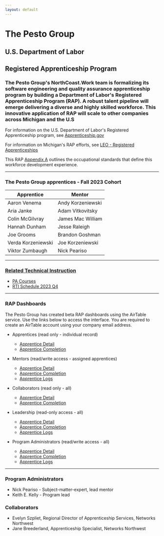 ```yaml
---
layout: default
---
```

# The Pesto Group

## U.S. Department of Labor

## Registered Apprenticeship Program

### The Pesto Group's NorthCoast.Work team is formalizing its software engineering and quality assurance apprenticeship program by building a Department of Labor's Registered Apprenticeship Program (RAP). A robust talent pipeline will emerge delivering a diverse and highly skilled workforce. This innovative application of RAP will scale to other companies across Michigan and the U.S

For information on the U.S. Department of Labor's Registered Apprenticeship program, see [Apprenticeship.gov](https://www.apprenticeship.gov/)

For information on Michigan's RAP efforts, see [LEO - Registered Apprenticeships](https://www.michigan.gov/leo/bureaus-agencies/wd/apprenticeships)

This RAP [Appendix A](ThePestoGroup_AppendixA.pdf) outlines the occupational standards that define this workforce development experience.

---

### **The Pesto Group apprentices - Fall 2023 Cohort**

| Apprentice         |   Mentor           |
|--------------------|--------------------|
| Aaron Venema       | Andy Korzeniewski  |
| Aria Janke         | Adam Vitkovitsky   |
| Colin McGilvray    | James Mac William  |
| Hannah Dunham      | Jesse Raleigh      |
| Joe Grooms         | Brandon Goshman    |
| Verda Korzeniewski | Joe Korzeniewski   |
| Viktor Zumbaugh    | Nick Peariso       |

---

### [**Related Technical Instruction**](RTI/index.md)

- [PA Courses](RTI/pa_courses.md)
- [RTI Schedule 2023 Q4](RTI/2024.q4.schedule.md)

---

### **RAP Dashboards**

The Pesto Group has created beta RAP dashboards using the AirTable service. Use the links below to access the interface. You are required to create an AirTable account using your company email address.

- Apprentices (read only - individual record)
  - [Apprentice Detail](https://airtable.com/appYsh95toLfL0ByK/pag1gMfpH69s9nnHn)
  - [Apprentice Completion](https://airtable.com/appYsh95toLfL0ByK/pagOG96Wls16ioGuc)

- Mentors (read/write access - assigned apprentices)
  - [Apprentice Detail](https://airtable.com/appYsh95toLfL0ByK/pagOOwSIlVHd8GfWs)
  - [Apprentice Completion](https://airtable.com/appYsh95toLfL0ByK/pagP9dcqGohwPBoad)
  - [Apprentice Logs](https://airtable.com/appYsh95toLfL0ByK/pagEIkKzpjcLUJdof)

- Collaborators (read only - all)
  - [Apprentice Detail](https://airtable.com/appYsh95toLfL0ByK/pag3B2Y9FKBrXni1V)
  - [Apprentice Completion](https://airtable.com/appYsh95toLfL0ByK/pagIoGu07C4HXCLxf)

- Leadership (read-only access - all)
  - [Apprentice Detail](https://airtable.com/appYsh95toLfL0ByK/pagIg9UoLdbNAG9zF)
  - [Apprentice Completion](https://airtable.com/appYsh95toLfL0ByK/paggK2mNQ2MT4ldHf)
  - [Apprentice Logs](https://airtable.com/appYsh95toLfL0ByK/pagnYrU66UcojXJud)

- Program Administrators (read/write access - all)
  - [Apprentice Detail](https://airtable.com/appYsh95toLfL0ByK/pagPivlD0brQhLWwP)
  - [Apprentice Completion](https://airtable.com/appYsh95toLfL0ByK/pagRFFbdJCPuUkY2n)
  - [Apprentice Logs](https://airtable.com/appYsh95toLfL0ByK/pagZ7PJ1bzIDbAZky)

---

### **Program Administrators**

- Nick Peariso - Subject-matter-expert, lead mentor
- Keith E. Kelly - Program lead

### **Collaborators**

- Evelyn Szpliet, Regional Director of Apprenticeship Services, Networks Northwest
- Jane Breederland, Apprenticeship Specialist, Networks Northwest
